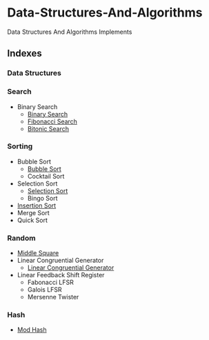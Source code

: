 # Data-Structures-And-Algorithms
Data Structures And Algorithms Implements

## Indexes
### Data Structures

### Search
- Binary Search
    - [Binary Search](src/com/algorithms/search/BinarySearch.java)
    - [Fibonacci Search](src/com/algorithms/search/FibonacciSearch.java)
    - [Bitonic Search](src/com/algorithms/search/BitonicSearch.java)

### Sorting
- Bubble Sort
    - [Bubble Sort](src/com/algorithms/sort/bubble/BubbleSort.java)
    - Cocktail Sort
- Selection Sort
    - [Selection Sort](src/com/algorithms/sort/selection/SelectionSort.java)
    - Bingo Sort
- [Insertion Sort](src/com/algorithms/sort/InsertionSort.java)
- Merge Sort
- Quick Sort

### Random
- [Middle Square](src/com/algorithms/random/MiddleSquare.java)
- Linear Congruential Generator
    - [Linear Congruential Generator](src/com/algorithms/random/lcg/LCG.java)
- Linear Feedback Shift Register
    - Fabonacci LFSR
    - Galois LFSR
    - Mersenne Twister

### Hash
- [Mod Hash](src/com/algorithms/ModHash.java)